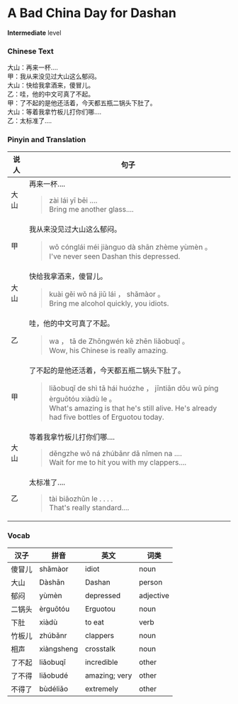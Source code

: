 # A Bad China Day for Dashan
**Intermediate** level
### Chinese Text
大山：再来一杯....<br />甲：我从来没见过大山这么郁闷。<br />大山：快给我拿酒来，傻冒儿。<br />乙：哇，他的中文可真了不起。<br />甲：了不起的是他还活着，今天都五瓶二锅头下肚了。<br />大山：等着我拿竹板儿打你们哪....<br />乙：太标准了....

### Pinyin and Translation
|说人|句子|
|----|----|
|大山|再来一杯....<blockquote>zài lái yī bēi ....<br />Bring me another glass....</blockquote>|
|甲|我从来没见过大山这么郁闷。<blockquote>wǒ cónglái méi jiànguo dà shān zhème yùmèn 。<br />I've never seen Dashan this depressed.</blockquote>|
|大山|快给我拿酒来，傻冒儿。<blockquote>kuài gěi wǒ ná jiǔ lái ， shǎmàor 。<br />Bring me alcohol quickly, you idiots.</blockquote>|
|乙|哇，他的中文可真了不起。<blockquote>wa ， tā de Zhōngwén kě zhēn liǎobuqǐ 。<br />Wow, his Chinese is really amazing.</blockquote>|
|甲|了不起的是他还活着，今天都五瓶二锅头下肚了。<blockquote>liǎobuqǐ de shì tā hái huózhe ， jīntiān dōu wǔ píng èrguōtóu xiàdù le 。<br />What's amazing is that he's still alive. He's already had five bottles of Erguotou today.</blockquote>|
|大山|等着我拿竹板儿打你们哪....<blockquote>děngzhe wǒ ná zhúbǎnr dǎ nǐmen na ....<br />Wait for me to hit you with my clappers....</blockquote>|
|乙|太标准了....<blockquote>tài biāozhǔn le . . . .<br />That's really standard....</blockquote>|
### Vocab
|汉子|拼音|英文|词类|
|----|----|----|----|
|傻冒儿|shǎmàor|idiot|noun|
|大山|Dàshān|Dashan|person|
|郁闷|yùmèn|depressed|adjective|
|二锅头|èrguōtóu|Erguotou|noun|
|下肚|xiàdù|to eat|verb|
|竹板儿|zhúbǎnr|clappers|noun|
|相声|xiàngsheng|crosstalk|noun|
|了不起|liǎobuqǐ|incredible|other|
|了不得|liǎobudé|amazing; very|other|
|不得了|bùdéliǎo|extremely|other|